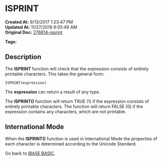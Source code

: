 # ISPRINT

**Created At:** 9/13/2017 1:23:47 PM  
**Updated At:** 11/27/2018 8:05:49 AM  
**Original Doc:** [276614-isprint](https://docs.jbase.com/36868-jbase-basic/276614-isprint)  

**Tags:**
<badge text='string handling' vertical='middle' />

## Description

The **ISPRINT** function will check that the expression consists of entirely printable characters. This takes the general form:

```
ISPRINT(expression)
```

The **expression** can return a result of any type.

The **ISPRINT()** function will return TRUE (1) if the expression consists of entirely printable characters. The function will return FALSE (0) if the expression contains any characters, which are not printable.

## International Mode 

When the **ISPRINT()** function is used in International Mode the properties of each character is determined according to the Unicode Standard.



Go back to [jBASE BASIC](./../jbase-basic-programmers-reference-guide).

